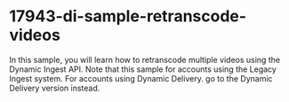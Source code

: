 # 17943-di-sample-retranscode-videos
In this sample, you will learn how to retranscode multiple videos using the Dynamic Ingest API.  Note that this sample for accounts using the Legacy Ingest system. For accounts using Dynamic Delivery. go to the Dynamic Delivery version instead.
